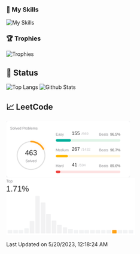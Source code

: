 ### 🌱 My Skills

<img alt="My Skills" src="https://skillicons.dev/icons?i=aws,docker,linux,github,redis,jenkins,laravel,php,py,nextjs,react,nuxtjs,vue,nodejs,ts,js,jest,webpack,rust,vscode,&theme=light" />

### 🏆 Trophies

<img alt="Trophies" height="180px" src="https://github-profile-trophy.vercel.app/?username=k-yamasaki-zakisan&margin-w=5&margin-h=5" />

<!-- [![AtCoder Trophies](https://atcoder-trophies.vercel.app/api/v1/atcoder?username=kkp)](https://github.com/KATO-Hiro/AtCoderTrophies) -->

[](<![visitors](https://visitor-badge.glitch.me/badge?page_id=k-yamasaki-zakisan)>)

## 🎯 Status

<p align="left"> 
  <img alt="Top Langs" height="140px" src="https://github-readme-stats.vercel.app/api/top-langs/?username=k-yamasaki-zakisan&layout=compact&show_icons=true" />
  <img alt="Github Stats" height="140px" src="https://github-readme-stats.vercel.app/api?username=k-yamasaki-zakisan" />
</p>

## 📈 LeetCode

<!--START_SECTION:leetcode-streak-updated-time-->

<p align="left"> 
  <picture>
    <source media="(prefers-color-scheme: dark)" srcset="./images/problems_dark.png" height="140px">
    <img alt="LeetCode Problems" src="./images/problems.png" height="150px">
  </picture>
  <picture>
    <source media="(prefers-color-scheme: dark)" srcset="./images/rating_top_dark.png" height="140px">
    <img alt="LeetCode Rating" src="./images/rating_top.png" height="150px">
  </picture>
</p>
    
Last Updated on 5/20/2023, 12:18:24 AM
    
<!--END_SECTION:leetcode-streak-updated-time-->
